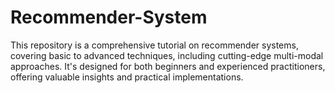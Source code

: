 # Recommender-System
This repository is a comprehensive tutorial on recommender systems, covering basic to advanced techniques, including cutting-edge multi-modal approaches. It's designed for both beginners and experienced practitioners, offering valuable insights and practical implementations.
